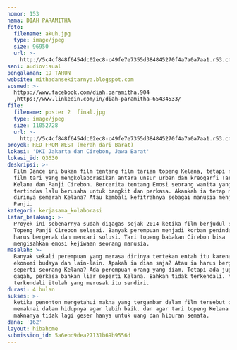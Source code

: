 ```yaml
---
nomor: 153
nama: DIAH PARAMITHA
foto:
  filename: akuh.jpg
  type: image/jpeg
  size: 96950
  url: >-
    http://5c4cf848f6454dc02ec8-c49fe7e7355d384845270f4a7a0a7aa1.r53.cf2.rackcdn.com/83e96e19-48c4-4252-8720-70dbf7c3b394/akuh.jpg
seni: audiovisual
pengalaman: 19 TAHUN
website: mithadansekitarnya.blogspot.com
sosmed: >-
  https://www.facebook.com/diah.paramitha.904
  ,https://www.linkedin.com/in/diah-paramitha-65434533/
file:
  filename: poster 2  final.jpg
  type: image/jpeg
  size: 11052728
  url: >-
    http://5c4cf848f6454dc02ec8-c49fe7e7355d384845270f4a7a0a7aa1.r53.cf2.rackcdn.com/a3ce0755-9562-412a-8c79-1f03c54f1c18/poster%202%20%20final.jpg
proyek: RED FROM WEST (merah dari Barat)
lokasi: 'DKI Jakarta dan Cirebon, Jawa Barat'
lokasi_id: Q3630
deskripsi: >-
  Film Dance ini bukan film tentang film tarian topeng Kelana, tetapi nerupakan
  film tari yang mengkolaborasikan antara unsur urban dan kreogarfi Tari Topeng
  Kelana dan Panji Cirebon. Bercerita tentang Emosi seorang wanita yang
  tertindas lalu berusaha untuk bangkit dan perkasa. Akankah ia tetap membuat
  dirinya semerah Kelana? Atau kembali kefitrahnya sebagai manusia menjadi
  Panji. 
kategori: kerjasama_kolaborasi
latar_belakang: >-
  Proyek ini sebenarnya sudah digagas sejak 2014 ketika film berjudul Siji Tari
  Topeng Panji Cirebon selesai. Banyak perempuan menjadi korban penindasan. Maka
  harus bergerak dan mencari solusi. Tari topeng babakan Cirebon bisa
  mengisahkan emosi kejiwaan seorang manusia.
masalah: >-
  Banyak sekali perempuan yang merasa dirinya tertekan entah itu karena KDRT,
  ekonomi budaya dan lain-lain. Apakah ia diam saja? Atau ia harus bergerak
  seperti seorang Kelana? Ada perempuan orang yang diam, Tetapi ada juga yang
  gagah, perkasa bahkan liar seperti Kelana. Bahkan tidak terkendali. Yang tidak
  terkendali itulah yang merusak itu sendiri.
durasi: 4 bulan
sukses: >-
  ketika penonton mengetahui makna yang tergambar dalam film tersebut dan
  memaknai dalam hidupnya agar lebih baik. dan agar tari topeng Kelana nilai dan
  maknanya tidak lagi geser hanya untuk uang dan hiburan semata.
dana: '162'
layout: hibahcme
submission_id: 5a6ebd9dea27131b69b9556d
---
```

